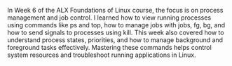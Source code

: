 In Week 6 of the ALX Foundations of Linux course, the focus is on process management and job control. I learned how to view running processes using commands like ps and top, how to manage jobs with jobs, fg, bg, and how to send signals to processes using kill. This week also covered how to understand process states, priorities, and how to manage background and foreground tasks effectively. Mastering these commands helps control system resources and troubleshoot running applications in Linux.
